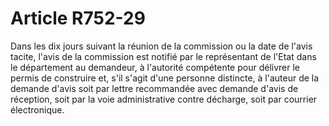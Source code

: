 # Article R752-29

<p>Dans les dix jours suivant la réunion de la commission ou la date de l'avis tacite, l'avis de la commission est notifié par le représentant de l'Etat dans le département au demandeur, à l'autorité compétente pour délivrer le permis de construire et, s'il s'agit d'une personne distincte, à l'auteur de la demande d'avis soit par lettre recommandée avec demande d'avis de réception, soit par la voie administrative contre décharge, soit par courrier électronique. </p>